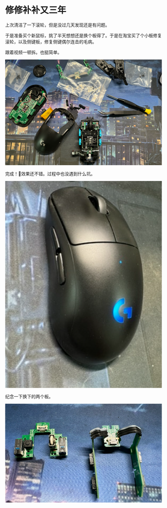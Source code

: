 # 修修补补又三年

上次清洁了一下滚轮，但是没过几天发现还是有问题。

于是准备买个新鼠标，挑了半天想想还是换个板得了。于是在淘宝买了个小板修复滚轮，以及侧键板，修复侧键偶尔连击的毛病。

跟着视频一顿拆。也挺简单。

![image-20240505143014707](../public/assets/image-20240505143014707.png)

完成！🥳效果还不错。过程中也没遇到什么坑。

![image-20240505143303771](../public/assets/image-20240505143303771.png)

纪念一下换下的两个板。

![image-20240505143350890](../public/assets/image-20240505143350890.png)

<gitalk/>